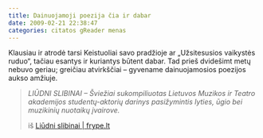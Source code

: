 ```yaml
---
title: Dainuojamoji poezija čia ir dabar
date: 2009-02-21 22:38:47
categories: citatos gReader menas
---
```


Klausiau ir atrodė tarsi Keistuoliai savo pradžioje ar „Užsitesusios vaikystės ruduo“, tačiau esantys ir kuriantys būtent dabar. Tad prieš dvidešimt metų nebuvo geriau; greičiau atvirkščiai – gyvename dainuojamosios poezijos aukso amžiuje.

> *LIŪDNI SLIBINAI – Šviežiai sukompiliuotas Lietuvos Muzikos ir Teatro akademijos studentų-aktorių darinys pasižymintis lyties, ūgio bei muzikinių nuotaikų įvairove.*
>
> iš [Liūdni slibinai | frype.lt](http://liudnislibinai.frype.lt/)
